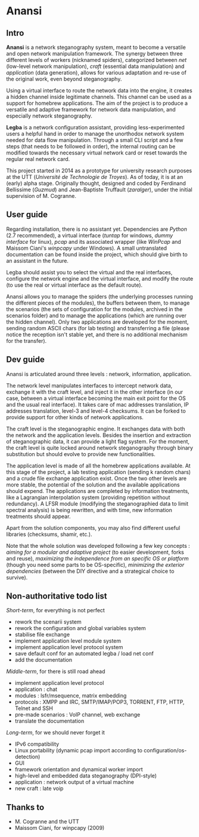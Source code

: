 Anansi
======

Intro
-----

**Anansi** is a network steganography system, meant to become a versatile and open network manipulation framework. The synergy between three different levels of workers (nicknamed spiders), categorized between *net* (low-level network manipulation), *craft* (essential data manipulation) and *application* (data generation), allows for various adaptation and re-use of the original work, even beyond steganography.

Using a virtual interface to route the network data into the engine, it creates a hidden channel inside legitimate channels. This channel can be used as a support for homebrew applications. The aim of the project is to produce a versatile and adaptive framework for network data manipulation, and especially network steganography.

**Legba** is a network configuration assistant, providing less-experimented users a helpful hand in order to manage the unorthodox network system needed for data flow manipulation. Through a small CLI script and a few steps (that needs to be followed in order), the internal routing can be modified towards the necessary virtual network card or reset towards the regular real network card.

This project started in 2014 as a prototype for university research purposes at the UTT (*Université de Technologie de Troyes*). As of today, it is at an (early) alpha stage. Originally thought, designed and coded by Ferdinand Bellissime (*Guzmud*) and Jean-Baptiste Truffault (*zaralger*), under the initial supervision of M. Cogranne.

User guide
----------

Regarding installation, there is no assistant yet. Dependencies are *Python* (2.7 recommended), a virtual interface (*tuntap* for windows, *dummy interface* for linux), *pcap* and its associated wrapper (like *WinPcap* and Maissom Ciani's *winpcapy* under Windows). A small untranslated documentation can be found inside the project, which should give birth to an assistant in the future.

Legba should assist you to select the virtual and the real interfaces, configure the network engine and the virtual interface, and modify the route (to use the real or virtual interface as the default route).

Anansi allows you to manage the spiders (the underlying processes running the different pieces of the modules), the buffers between them, to manage the scenarios (the sets of configuration for the modules, archived in the scenarios folder) and to manage the applications (which are running over the hidden channel). Only two applications are developed for the moment, sending random ASCII chars (for lab testing) and transferring a file (please notice the reception isn't stable yet, and there is no additional mechanism for the transfer).

Dev guide
---------

Anansi is articulated around three levels : network, information, application.

The network level manipulates interfaces to intercept network data, exchange it with the craft level, and inject it in the other interface (in our case, between a virtual interface becoming the main exit point for the OS and the usual real interface). It takes care of mac addresses translation, IP addresses translation, level-3 and level-4 checksums. It can be forked to provide support for other kinds of network applications.

The craft level is the steganographic engine. It exchanges data with both the network and the application levels. Besides the insertion and extraction of steganographic data, it can provide a light flag system. For the moment, the craft level is quite locked around network steganography through binary substitution but should evolve to provide new functionalities.
	
The application level is made of all the homebrew applications available. At this stage of the project, a lab testing application (sending k random chars) and a crude file exchange application exist. Once the two other levels are more stable, the potential of the solution and the available applications should expend. The applications are completed by information treatments, like a Lagrangian interpolation system (providing repetition without redundancy). A LFSR module (modifying the steganographied data to limit spectral analysis) is being rewritten, and with time, new information treatments should appear.

Apart from the solution components, you may also find different useful libraries (checksums, shamir, etc.).

Note that the whole solution was developed following a few key concepts : *aiming for a modular and adaptive project* (to easier development, forks and reuse), *maximizing the independence from an specific OS or platform* (though you need some parts to be OS-specific), *minimizing the exterior dependencies* (between the DIY directive and a strategical choice to survive).

Non-authoritative todo list
---------------------------

*Short-term*, for everything is not perfect
- rework the scenarii system
- rework the configuration and global variables system
- stabilise file exchange
- implement application level module system
- implement application level protocol system
- save default conf for an automated legba / load net conf
- add the documentation
	
*Middle-term*, for there is still road ahead
- implement application level protocol
- application : chat
- modules : lsfr/msequence, matrix embedding
- protocols : XMPP and IRC, SMTP/IMAP/POP3, TORRENT, FTP, HTTP, Telnet and SSH
- pre-made scenarios : VoIP channel, web exchange
- translate the documentation
	
*Long-term*, for we should never forget it
- IPv6 compatibility
- Linux portability (dynamic pcap import according to configuration/os-detection)
- GUI
- framework orientation and dynamical worker import
- high-level and embedded data steganography (DPI-style)
- application : network output of a virtual machine
- new craft : late voip

Thanks to
---------

- M. Cogranne and the UTT
- Maissom Ciani, for winpcapy (2009)